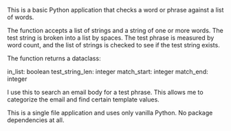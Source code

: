 This is a basic Python application that checks a word or phrase against a list of words. 

The function accepts a list of strings and a string of one or more words. The test string is broken into a list by spaces. The test phrase is measured by word count, and the list of strings is checked to see if the test string exists.

The function returns a dataclass:

in_list: boolean
test_string_len: integer
match_start: integer
match_end: integer

I use this to search an email body for a test phrase. This allows me to categorize the email and find certain template values.

This is a single file application and uses only vanilla Python. No package dependencies at all.

